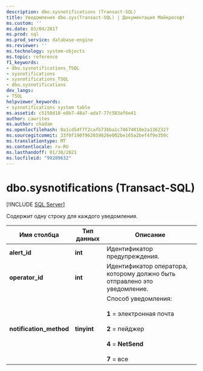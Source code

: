 ```yaml
---
description: dbo.sysnotifications (Transact-SQL)
title: Уведомления dbo.sys(Transact-SQL) | Документация Майкрософт
ms.custom: ''
ms.date: 03/04/2017
ms.prod: sql
ms.prod_service: database-engine
ms.reviewer: ''
ms.technology: system-objects
ms.topic: reference
f1_keywords:
- dbo.sysnotifications_TSQL
- sysnotifications
- sysnotifications_TSQL
- dbo.sysnotifications
dev_langs:
- TSQL
helpviewer_keywords:
- sysnotifications system table
ms.assetid: c5150d18-e8b7-48a7-ada7-77c583af6e41
author: cawrites
ms.author: chadam
ms.openlocfilehash: 0a1cd54f7f2cafb73bba1c74674810e2a1362327
ms.sourcegitcommit: 33f0f190f962059826e002be165a2bef4f9e350c
ms.translationtype: MT
ms.contentlocale: ru-RU
ms.lasthandoff: 01/30/2021
ms.locfileid: "99209632"
---
```

# <a name="dbosysnotifications-transact-sql"></a>dbo.sysnotifications (Transact-SQL)
[!INCLUDE [SQL Server](../../includes/applies-to-version/sqlserver.md)]

  Содержит одну строку для каждого уведомления.  
  
|Имя столбца|Тип данных|Описание|  
|-----------------|---------------|-----------------|  
|**alert_id**|**int**|Идентификатор предупреждения.|  
|**operator_id**|**int**|Идентификатор оператора, которому должно быть отправлено это уведомление.|  
|**notification_method**|**tinyint**|Способ уведомления:<br /><br /> **1** = электронная почта<br /><br /> **2** = пейджер<br /><br /> **4**  =  **NetSend**<br /><br /> **7** = все|  
  
  
